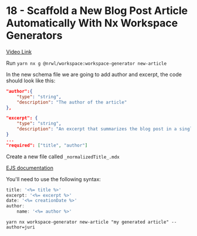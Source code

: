 # 18 -  Scaffold a New Blog Post Article Automatically With Nx Workspace Generators

[Video Link]()

<TimeStamp start="1:40" end="1:43">

Run `yarn nx g @nrwl/workspace:workspace-generator new-article`

</TimeStamp>


<TimeStamp start="2:35" end="2:40">

In the new schema file we are going to add author and excerpt, the code should look like this: 

```json 
"author":{
    "type": "string",
    "description": "The author of the article"
}, 

"excerpt": {
    "type": "string",
    "description": "An excerpt that summarizes the blog post in a single line"
}
...
"required": ["title", "author"]
```

</TimeStamp>

<TimeStamp start="4:08" end="4:10">

Create a new file called `_normalizedTitle_.mdx`

</TimeStamp>

<TimeStamp start="4:22" end="4:24">

[EJS documentation](https://ejs.co)

</TimeStamp>

<TimeStamp start="4:35" end="4:40">

You'll need to use the following syntax: 

```jsx
title: '<%= title %>'
excerpt: '<%= excerpt %>'
date: '<%= creationDate %>'
author:
    name: '<%= author %>'
```

</TimeStamp>
<TimeStamp start="7:43" end="7:45">

`yarn nx workspace-generator new-article "my generated article" --author=juri`

</TimeStamp>
